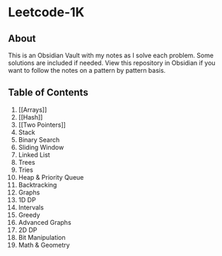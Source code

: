 # Leetcode-1K

## About
This is an Obsidian Vault with my notes as I solve each problem. Some solutions are included if needed. View this repository in Obsidian if you want to follow the notes on a pattern by pattern basis.
## Table of Contents
1. [[Arrays]]
2. [[Hash]]
3. [[Two Pointers]]
4. Stack
5. Binary Search
6. Sliding Window
7. Linked List
8. Trees
9. Tries
10. Heap & Priority Queue
11. Backtracking
12. Graphs
13. 1D DP
14. Intervals
15. Greedy
16. Advanced Graphs
17. 2D DP
18. Bit Manipulation
19. Math & Geometry
